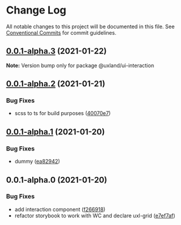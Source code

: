 # Change Log

All notable changes to this project will be documented in this file.
See [Conventional Commits](https://conventionalcommits.org) for commit guidelines.

## [0.0.1-alpha.3](https://github.com/uxland/components/compare/@uxland/ui-interaction@0.0.1-alpha.2...@uxland/ui-interaction@0.0.1-alpha.3) (2021-01-22)

**Note:** Version bump only for package @uxland/ui-interaction





## [0.0.1-alpha.2](https://github.com/uxland/components/compare/@uxland/ui-interaction@0.0.1-alpha.1...@uxland/ui-interaction@0.0.1-alpha.2) (2021-01-21)


### Bug Fixes

* scss to ts for build purposes ([40070e7](https://github.com/uxland/components/commit/40070e7ae9ea8142cd14a8747dabcae56d932106))





## [0.0.1-alpha.1](https://github.com/uxland/components/compare/@uxland/ui-interaction@0.0.1-alpha.0...@uxland/ui-interaction@0.0.1-alpha.1) (2021-01-20)


### Bug Fixes

* dummy ([ea82942](https://github.com/uxland/components/commit/ea82942cceb894a9ea6c2910e0f3aa62d2a35bbe))





## 0.0.1-alpha.0 (2021-01-20)


### Bug Fixes

* add interaction component ([f266918](https://github.com/uxland/components/commit/f266918a2a0e806e9ddb8cd099cb94f0ebffb777))
* refactor storybook to work with WC and declare uxl-grid ([e7ef7af](https://github.com/uxland/components/commit/e7ef7af2c1363931808331e069a5c16c107dd231))
